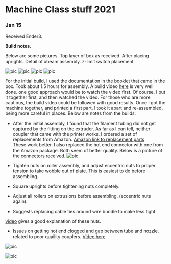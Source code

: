 # Machine Class stuff 2021

### Jan 15

Received Ender3.

**Build notes.**

Below are some pictures.  Top layer of box as received.  After placing uprights.  Detail of xbeam assembly.  z-limit switch placement.

![pic](box.jpg)
![pic](uprights.jpg)
![pic](xbeam.jpg)
![pic](zlimit.jpg)


For the initial build, I used the documentation in the booklet that came in the box.  Took about 1.5 hours for assembly.  A build video [here](https://www.youtube.com/watch?v=me8Qrwh907Q&feature=emb_title) is very well done. one good approach would be to watch the video first.  Of course, I put it together first, and then watched the video. For those who are more cautious,
 the build video could be followed with good results. Once I got the machine together, and printed a first part, I took it apart and re-assembled, being more careful in places.  Below are notes from the builds: 

  * After the initial assembly, I found that the filament tubing did not get captured by the fitting on the extruder.  As far as I can tell, neither coupler that came with the printer works.  I ordered a set of replacements from Amazon.   [Amazon link to replacement parts](https://amzn.to/2JXDcvX)  
These work better.  I also replaced the hot end connector with one from the Amazon package.  Both seem of better quality.
Below is a picture of the connectors received.  ![pic](fittings.jpg)

  * Tighten nuts on roller assembly, and adjust eccentric nuts to proper tension to take wobble out of plate.  This is easiest to do before assembling.
  * Square uprights before tightening nuts completely.
  * Adjust all rollers on extrusions before assembling.  (eccentric nuts again).
  * Suggests replacing cable ties around wire bundle to make less tight. 
   
 [video](https://www.youtube.com/watch?v=GsEdU8ZtI6U) gives a good explanation of these nuts.

* Issues on getting hot end clogged and gap between tube and nozzle, related to poor quaility couplers. [Video here](https://www.youtube.com/watch?v=30qqKUwviww)

![pic](hotend.jpg)

![pic](hot-gap.jpg)


